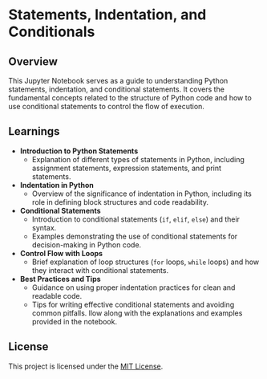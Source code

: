 
# Statements, Indentation, and Conditionals

## Overview
This Jupyter Notebook serves as a guide to understanding Python statements, indentation, and conditional statements. It covers the fundamental concepts related to the structure of Python code and how to use conditional statements to control the flow of execution.

## Learnings
- **Introduction to Python Statements**
  - Explanation of different types of statements in Python, including assignment statements, expression statements, and print statements.
- **Indentation in Python**
  - Overview of the significance of indentation in Python, including its role in defining block structures and code readability.
- **Conditional Statements**
  - Introduction to conditional statements (`if`, `elif`, `else`) and their syntax.
  - Examples demonstrating the use of conditional statements for decision-making in Python code.
- **Control Flow with Loops**
  - Brief explanation of loop structures (`for` loops, `while` loops) and how they interact with conditional statements.
- **Best Practices and Tips**
  - Guidance on using proper indentation practices for clean and readable code.
  - Tips for writing effective conditional statements and avoiding common pitfalls.
llow along with the explanations and examples provided in the notebook.

## License
This project is licensed under the [MIT License](LICENSE).
